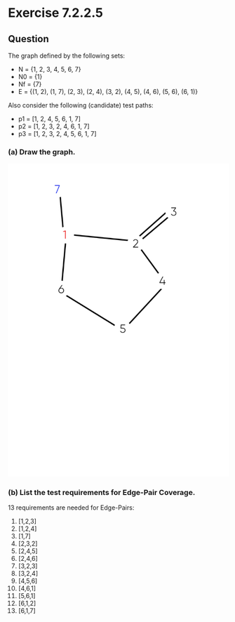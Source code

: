 # Exercise 7.2.2.5
## Question
The graph defined by the following sets:
- N = {1, 2, 3, 4, 5, 6, 7}
- N0 = {1}
- Nf = {7}
- E = {(1, 2), (1, 7), (2, 3), (2, 4), (3, 2), (4, 5), (4, 6), (5, 6), (6, 1)}

Also consider the following (candidate) test paths:
- p1 = [1, 2, 4, 5, 6, 1, 7]
- p2 = [1, 2, 3, 2, 4, 6, 1, 7]
- p3 = [1, 2, 3, 2, 4, 5, 6, 1, 7]

### (a) Draw the graph.
![title](Untitled-1.png)

### (b) List the test requirements for Edge-Pair Coverage.
13 requirements are needed for Edge-Pairs:
1. [1,2,3]
2. [1,2,4]
3. [1,7]
4. [2,3,2]
5. [2,4,5]
6. [2,4,6]
7. [3,2,3]
8. [3,2,4]
9. [4,5,6]
10. [4,6,1]
11. [5,6,1]
12. [6,1,2]
13. [6,1,7]
